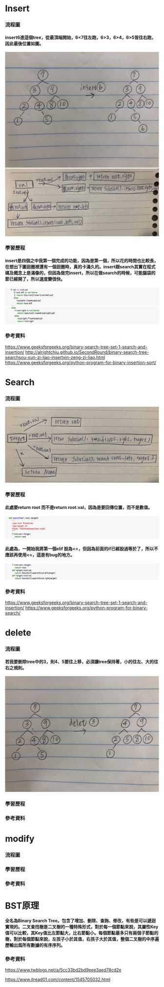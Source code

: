 # Insert
### 流程圖
#### insert6進這個tree，從最頂端開始，6<7往左跑，6>3，6>4，6>5皆往右跑，因此最後位置如圖。
![](/image/E1DE2B7D-E749-45AB-ACDB-D89D95DF027E.jpg)
![](/image/S__81182767.jpg)
### 學習歷程
#### insert是四個之中我第一個完成的功能，因為是第一個，所以花的時間也比較長，在想出下圖迴圈裡還有一個迴圈時，真的卡滿久的。insert跟search其實在程式碼及概念上是滿像的，但因為做完insert，所以在做search的時候，可能腦袋的節已經開了，所以速度變很快。
![](/image/螢幕截圖%202019-11-22%2011.42.40.png)
![](/image/螢幕截圖%202019-11-22%2011.42.55.png)
### 參考資料
https://www.geeksforgeeks.org/binary-search-tree-set-1-search-and-insertion/
http://alrightchiu.github.io/SecondRound/binary-search-tree-searchsou-xun-zi-liao-insertxin-zeng-zi-liao.html
https://www.geeksforgeeks.org/python-program-for-binary-insertion-sort/
# Search
### 流程圖
![](/image/S__81182765.jpg) 
### 學習歷程
#### 此處要return root 而不是return root.val，因為是要回傳位置，而不是數值。
![](/image/螢幕截圖%202019-11-22%2002.43.56.png)
#### 此處為，一開始我將第一個elif 設為<=，但因為前面的if已經設過等於了，所以不應該再使用<=，這是有bug的地方。
![](/image/螢幕截圖%202019-11-22%2003.03.57.png)
### 參考資料
https://www.geeksforgeeks.org/binary-search-tree-set-1-search-and-insertion/
https://www.geeksforgeeks.org/python-program-for-binary-search/
# delete
### 流程圖
#### 若我要刪除tree中的3，則4、5要往上移，必須讓tree保持著，小的往左、大的往右之規則。
![](/image/A4053156-5673-443F-9FE8-005D2D78F02D.jpg)
### 學習歷程
### 參考資料
# modify
### 流程圖
### 學習歷程
### 參考資料
# BST原理
#### 全名為Binary Search Tree。包含了增加、刪除、查詢、修改，有些是可以遞迴實現的。二叉查找樹是二叉樹的一種特殊形式，對於每一個節點來說，其屬性Key值可以比較，其Key值比左節點大，比右節點小。每個節點最多只有兩個子節點的樹，對於每個節點來說，左孩子小於其值，右孩子大於其值，整個二叉樹的中序遍歷輸出爲所有數據的有序序列。
### 參考資料
https://www.twblogs.net/a/5cc33bd2bd9eee3aed78cd2e

https://www.itread01.com/content/1545705032.html
